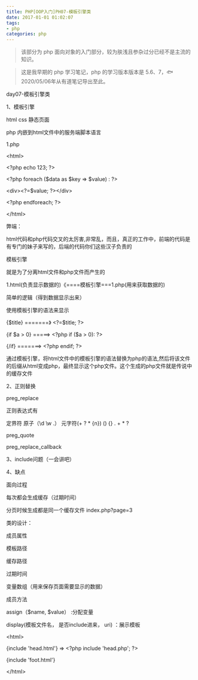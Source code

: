 ```yaml
---
title: PHP[OOP入门]PH07-模板引擎类
date: 2017-01-01 01:02:07
tags:
- php
categories: php
---
```


> 该部分为 php 面向对象的入门部分，较为肤浅且参杂过分已经不是主流的知识。

> 这是我早期的 php 学习笔记，php 的学习版本版本是 5.6、7，🐟2020/05/06年从有道笔记导出至此。


day07-模板引擎类

1、模板引擎

html css 静态页面

php 内嵌到html文件中的服务端脚本语言

1.php

\<html\>

\<?php echo 123; ?\>

\<?php foreach (\$data as \$key =\> \$value) : ?\>

\<div\>\<?=\$value; ?\>\</div\>

\<?php endforeach; ?\>

\</html\>

弊端：

html代码和php代码交叉的太厉害,非常乱，而且，真正的工作中，前端的代码是有专门的妹子来写的，后端的代码你们这些汉子负责的

模板引擎

就是为了分离html文件和php文件而产生的

1.html(负责显示数据的)《====模板引擎===1.php(用来获取数据的)

简单的逻辑（得到数据显示出来）

使用模板引擎的语法来显示

{\$title} =======》 \<?=\$title; ?\>

{if \$a \> 0} =====\> \<?php if (\$a \> 0): ?\>

{/if} =======\> \<?php endif; ?\>

通过模板引擎，将html文件中的模板引擎的语法替换为php的语法,然后将该文件的后缀从html变成php，最终显示这个php文件。这个生成的php文件就是传说中的缓存文件

2、正则替换

preg\_replace

正则表达式有

定界符 原子（\\d \\w .） 元字符(+ ? \* {n}) () {} . + \* ?

preg\_quote

preg\_replace\_callback

3、include问题（一会讲吧）

4、缺点

面向过程

每次都会生成缓存（过期时间）

分页时候生成都是同一个缓存文件 index.php?page=3

类的设计：

成员属性

模板路径

缓存路径

过期时间

变量数组（用来保存页面需要显示的数据）

成员方法

assign（\$name, \$value） :分配变量

display(模板文件名， 是否include进来， uri) ：展示模板

\<html\>

{include \'head.html\'} =\> \<?php include \'head.php\'; ?\>

{include \'foot.html\'}

\</html\>
